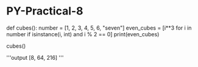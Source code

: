 # PY-Practical-8
def cubes():
    number = [1, 2, 3, 4, 5, 6, "seven"]
    even_cubes = [i**3 for i in number if isinstance(i, int) and i % 2 == 0]
    print(even_cubes)

cubes()



'''output
[8, 64, 216]
'''
